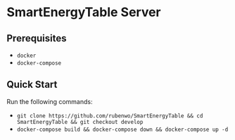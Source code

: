 # SmartEnergyTable Server

## Prerequisites
- `docker`
- `docker-compose`

## Quick Start
Run the following commands:
- `git clone https://github.com/rubenwo/SmartEnergyTable && cd SmartEnergyTable && git checkout develop`
- `docker-compose build && docker-compose down && docker-compose up -d`
 